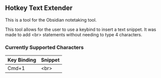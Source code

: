 ## Hotkey Text Extender

This is a tool for the Obsidian notetaking tool.

This tool allows for the user to use a keybind to insert a text snippet.
It was made to add \<br> statements without needing to type 4 characters.

### Currently Supported Characters


Key Binding|Snippet
---|---
Cmd+1|\<br>
